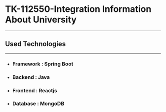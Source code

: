 # TK-112550-Integration Information About University

***
## Used Technologies
***
- ### Framework  :  Spring Boot
- ### Backend    :  Java
- ### Frontend   :  Reactjs
- ### Database   : MongoDB
